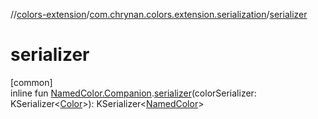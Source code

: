 //[colors-extension](../../index.md)/[com.chrynan.colors.extension.serialization](index.md)/[serializer](serializer.md)

# serializer

[common]\
inline fun [NamedColor.Companion](../../../colors-core/colors-core/com.chrynan.colors/-named-color/-companion/index.md).[serializer](serializer.md)(colorSerializer: KSerializer&lt;[Color](../../../colors-core/colors-core/com.chrynan.colors/-color/index.md)&gt;): KSerializer&lt;[NamedColor](../../../colors-core/colors-core/com.chrynan.colors/-named-color/index.md)&gt;
